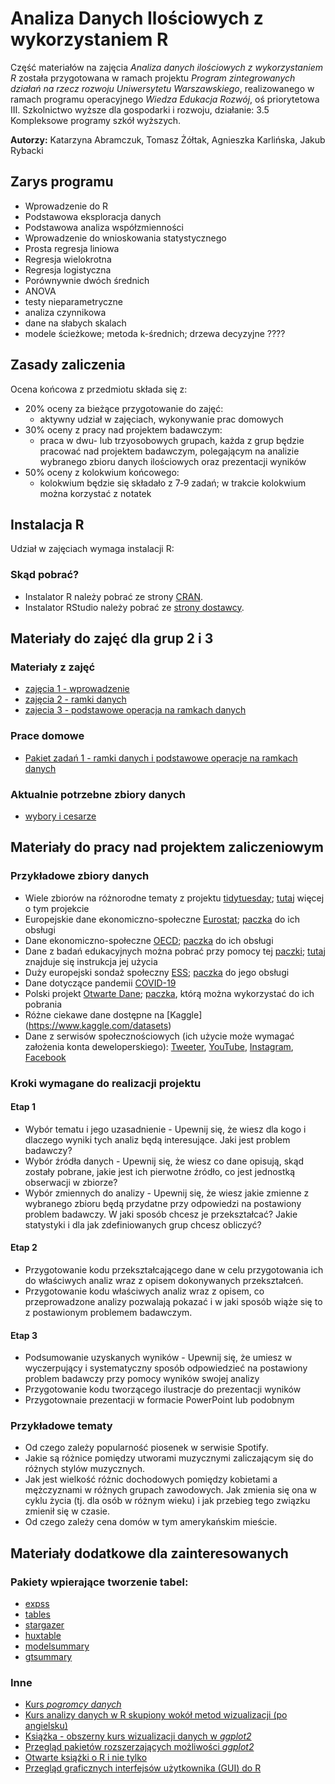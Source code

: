 # Analiza Danych Ilościowych z wykorzystaniem R

Część materiałów na zajęcia *Analiza danych ilościowych z wykorzystaniem R* została przygotowana w ramach projektu *Program zintegrowanych działań na rzecz rozwoju Uniwersytetu Warszawskiego*, realizowanego w ramach programu operacyjnego *Wiedza Edukacja Rozwój*, oś priorytetowa III. Szkolnictwo wyższe dla gospodarki i rozwoju, działanie: 3.5 Kompleksowe programy szkół wyższych.

**Autorzy:** Katarzyna Abramczuk, Tomasz Żółtak, Agnieszka Karlińska, Jakub Rybacki

## Zarys programu
* Wprowadzenie do R
* Podstawowa eksploracja danych
* Podstawowa analiza współzmienności
* Wprowadzenie do wnioskowania statystycznego
* Prosta regresja liniowa
* Regresja wielokrotna
* Regresja logistyczna
* Porównywnie dwóch średnich 
* ANOVA
* testy nieparametryczne
* analiza czynnikowa
* dane na słabych skalach
* modele ścieżkowe; metoda k-średnich; drzewa decyzyjne ????

## Zasady zaliczenia
Ocena końcowa z przedmiotu składa się z:
* 20% oceny za bieżące przygotowanie do zajęć:
  * aktywny udział w zajęciach, wykonywanie prac domowych
* 30% oceny z pracy nad projektem badawczym: 
  * praca w dwu- lub trzyosobowych grupach, każda z grup będzie pracować nad projektem badawczym, polegającym na analizie wybranego zbioru danych ilościowych oraz prezentacji wyników
* 50% oceny z kolokwium końcowego:
  * kolokwium będzie się składało z 7‑9 zadań; w trakcie kolokwium można korzystać z notatek

## Instalacja R
Udział w zajęciach wymaga instalacji R:

### Skąd pobrać?

* Instalator R należy pobrać ze strony [CRAN](https://cran.r-project.org/).
* Instalator RStudio należy pobrać ze [strony dostawcy](https://www.rstudio.com/products/rstudio/download/#download).

## Materiały do zajęć dla grup 2 i 3

### Materiały z zajęć

* [zajęcia 1 - wprowadzenie](https://github.com/abramczuk/ADIWR/blob/main/grupy%202%20i%203/zajecia1%20-%20wprowadzenie.pdf)
* [zajęcia 2 - ramki danych](https://github.com/abramczuk/ADIWR/blob/main/grupy%202%20i%203/zajecia%202.zip)
* [zajecia 3 - podstawowe operacja na ramkach danych](https://github.com/abramczuk/ADIWR/blob/main/grupy%202%20i%203/zajecia%203.zip)

### Prace domowe

* [Pakiet zadań 1 - ramki danych i podstawowe operacje na ramkach danych](https://github.com/abramczuk/ADIWR/blob/main/grupy%202%20i%203/Pakiet%20zadan%201.zip)

### Aktualnie potrzebne zbiory danych

* [wybory i cesarze](https://github.com/abramczuk/ADIWR/blob/main/grupy%202%20i%203/dane.zip)

## Materiały do pracy nad projektem zaliczeniowym

### Przykładowe zbiory danych

* Wiele zbiorów na różnorodne tematy z projektu [tidytuesday](https://github.com/rfordatascience/tidytuesday/tree/master/data); [tutaj](https://thomasmock.netlify.app/post/tidytuesday-a-weekly-social-data-project-in-r/) więcej o tym projekcie
* Europejskie dane ekonomiczno-społeczne [Eurostat](https://ec.europa.eu/eurostat/web/main/data/database); [paczka](https://cran.r-project.org/web/packages/eurostat/index.html) do ich obsługi 
* Dane ekonomiczno-społeczne [OECD](https://stats.oecd.org/); [paczka](https://cran.r-project.org/web/packages/OECD/) do ich obsługi
* Dane z badań edukacyjnych można pobrać przy pomocy tej [paczki](https://cran.r-project.org/web/packages/intsvy/); [tutaj](http://www.education.ox.ac.uk/research/r-intsvy-package/) znajduje się instrukcja jej użycia
* Duży europejski sondaż społeczny [ESS](https://www.europeansocialsurvey.org/); [paczka](https://cran.r-project.org/web/packages/essurvey/) do jego obsługi
* Dane dotyczące pandemii [COVID-19](https://cran.r-project.org/package=COVID19)
* Polski projekt [Otwarte Dane](https://www.gov.pl/web/cyfryzacja/otwarte-dane-dostep-standard-edukacja2); [paczka](https://cran.r-project.org/package=httr), którą można wykorzystać do ich pobrania
* Różne ciekawe dane dostępne na [Kaggle] (https://www.kaggle.com/datasets)
* Dane z serwisów społecznościowych (ich użycie może wymagać założenia konta deweloperskiego): [Tweeter](https://cran.r-project.org/package=rtweet), [YouTube](https://cran.r-project.org/package=tuber), [Instagram](https://cran.r-project.org/package=instaR), [Facebook](https://cran.r-project.org/package=Rfacebook)

### Kroki wymagane do realizacji projektu

#### Etap 1
* Wybór tematu i jego uzasadnienie - Upewnij się, że wiesz dla kogo i dlaczego wyniki tych analiz będą interesujące. Jaki jest problem badawczy? 
* Wybór źródła danych - Upewnij się, że wiesz co dane opisują, skąd zostały pobrane, jakie jest ich pierwotne źródło, co jest jednostką obserwacji w zbiorze?
* Wybór zmiennych do analizy - Upewnij się, że wiesz jakie zmienne z wybranego zbioru będą przydatne przy odpowiedzi na postawiony problem badawczy. W jaki sposób chcesz je przekształcać? Jakie statystyki i dla jak zdefiniowanych grup chcesz obliczyć? 

#### Etap 2
* Przygotowanie kodu przekształcającego dane w celu przygotowania ich do właściwych analiz wraz z opisem dokonywanych przekształceń.
* Przygotowanie kodu właściwych analiz wraz z opisem, co przeprowadzone analizy pozwalają pokazać i w jaki sposób wiąże się to z postawionym problemem badawczym.

#### Etap 3
* Podsumowanie uzyskanych wyników - Upewnij się, że umiesz w wyczerpujący i systematyczny sposób odpowiedzieć na postawiony problem badawczy przy pomocy wyników swojej analizy
* Przygotowanie kodu tworzącego ilustracje do prezentacji wyników
* Przygotownaie prezentacji w formacie PowerPoint lub podobnym

### Przykładowe tematy

* Od czego zależy popularność piosenek w serwisie Spotify.
* Jakie są różnice pomiędzy utworami muzycznymi zaliczającym się do różnych stylów muzycznych.
* Jak jest wielkość różnic dochodowych pomiędzy kobietami a mężczyznami w różnych grupach zawodowych. Jak zmienia się ona w cyklu życia (tj. dla osób w różnym wieku) i jak przebieg tego związku zmienił się w czasie.
* Od czego zależy cena domów w tym amerykańskim mieście.

## Materiały dodatkowe dla zainteresowanych

### Pakiety wpierające tworzenie tabel:
* [expss](https://gdemin.github.io/expss)
* [tables](https://cran.r-project.org/web/packages/tables)
* [stargazer](https://cran.r-project.org/web/packages/stargazer)
* [huxtable](https://cran.r-project.org/web/packages/huxtable)
* [modelsummary](https://vincentarelbundock.github.io/modelsummary)
* [gtsummary](https://www.danieldsjoberg.com/gtsummary)

### Inne
* [Kurs *pogromcy danych*](http://www.biecek.pl/R/#Pogromcy)
* [Kurs analizy danych w R skupiony wokół metod wizualizacji (po angielsku)](https://socviz.co/)
* [Książka - obszerny kurs wizualizacji danych w *ggplot2*](https://clauswilke.com/dataviz/) 
* [Przegląd pakietów rozszerzających możliwości *ggplot2*](https://exts.ggplot2.tidyverse.org/gallery) 
* [Otwarte książki o R i nie tylko](https://bookdown.org/)
* [Przegląd graficznych interfejsów użytkownika (GUI) do R](http://r4stats.com/articles/software-reviews/r-gui-comparison)
